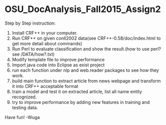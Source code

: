 # OSU_DocAnalysis_Fall2015_Assign2

Step by Step instruction:
1. Install CRF++ in your computer.
2. Run CRF++ on given conll2002 data(see CRF++-0.58/doc/index.html to get more detail about commands)
3. Run Perl to evaluate classification and show the result.(how to use perl? see /DATA/how?.txt)
4. Modify template file to improve performance
5. Import java code into Eclipse as exist project
6. run each function under nlp and web.reader packages to see how they work.
7. build main function to extract article from news webpage and transform it into CRF++ acceptable format
8. train a model and test it on extracted article, list all name entity recognized.
9. try to improve performance by adding new features in training and testing data.


Have fun!
-Wuga


